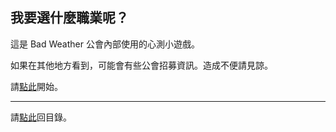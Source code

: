 ## 我要選什麼職業呢？

這是 Bad Weather 公會內部使用的心測小遊戲。

如果在其他地方看到，可能會有些公會招募資訊。造成不便請見諒。

請[點此](https://dalechou.github.io/wow/quest-start.html)開始。

--- 

請[點此](https://dalechou.github.io/wow/)回目錄。
